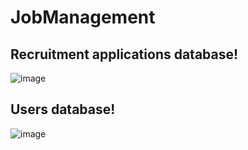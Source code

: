 # JobManagement

## Recruitment applications database!

![image](https://user-images.githubusercontent.com/96385473/212551915-9d5a1dd0-fda1-4fa1-9e99-c0c9e8ed6194.png)

## Users database!

![image](https://user-images.githubusercontent.com/96385473/212554732-015bfa9d-87c0-474d-bf7c-930d50e00c76.png)
